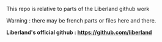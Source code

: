 
This repo is relative to parts of the Liberland github work

Warning : there may be french parts or files here and there.

<b>Liberland's official github : https://github.com/liberland</b>
